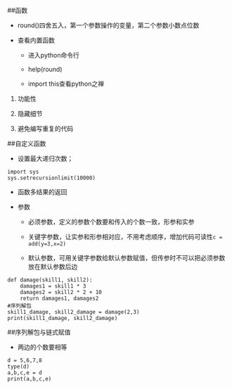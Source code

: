 ##函数

- round()四舍五入，第一个参数操作的变量，第二个参数小数点位数

- 查看内置函数

    - 进入python命令行
    
    - help(round)
    
    - import this查看python之禅
    
1. 功能性

2. 隐藏细节

3. 避免编写重复的代码






##自定义函数

- 设置最大递归次数；

```
import sys
sys.setrecursionlimit(10000)
```

- 函数多结果的返回

- 参数

    - 必须参数，定义的参数个数要和传入的个数一致，形参和实参
    
    - 关键字参数，让实参和形参相对应，不用考虑顺序，增加代码可读性`c = add(y=3,x=2)`
    
    - 默认参数，可用关键字参数给默认参数赋值，但传参时不可以把必须参数放在默认参数后边

```
def damage(skill1, skill2):
    damages1 = skill1 * 3
    damages2 = skill2 * 2 + 10
    return damages1, damages2
#序列解包
skill1_damage, skill2_damage = damage(2,3)
print(skill1_damage, skill2_damage)
```



##序列解包与链式赋值

- 两边的个数要相等

```
d = 5,6,7,8
type(d)
a,b,c,e = d
print(a,b,c,e)
```


